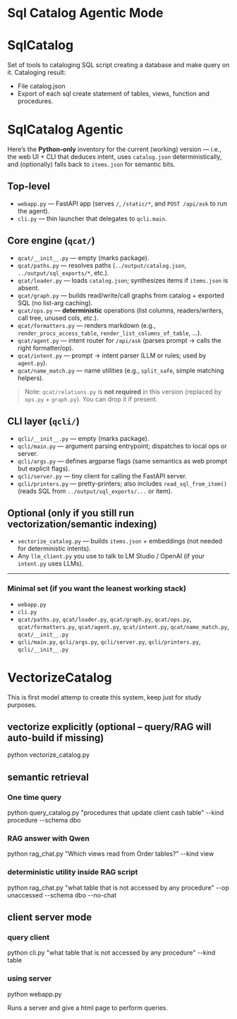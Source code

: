 # Sql Catalog Agentic Mode

# SqlCatalog
Set of tools to cataloging SQL script creating a database and make query on it.
Cataloging result:
- File catalog.json
- Export of each sql create statement of tables, views, function and procedures.

# SqlCatalog Agentic

Here’s the **Python-only** inventory for the current (working) version — i.e., the web UI + CLI that deduces intent, uses `catalog.json` deterministically, and (optionally) falls back to `items.json` for semantic bits.

## Top-level

* `webapp.py` — FastAPI app (serves `/`, `/static/*`, and `POST /api/ask` to run the agent).
* `cli.py` — thin launcher that delegates to `qcli.main`.

## Core engine (`qcat/`)

* `qcat/__init__.py` — empty (marks package).
* `qcat/paths.py` — resolves paths (`../output/catalog.json`, `../output/sql_exports/*`, etc.).
* `qcat/loader.py` — loads `catalog.json`; synthesizes items if `items.json` is absent.
* `qcat/graph.py` — builds read/write/call graphs from catalog + exported SQL (no list-arg caching).
* `qcat/ops.py` — **deterministic** operations (list columns, readers/writers, call tree, unused cols, etc.).
* `qcat/formatters.py` — renders markdown (e.g., `render_procs_access_table`, `render_list_columns_of_table`, …).
* `qcat/agent.py` — intent router for `/api/ask` (parses prompt → calls the right formatter/op).
* `qcat/intent.py` — prompt → intent parser (LLM or rules; used by `agent.py`).
* `qcat/name_match.py` — name utilities (e.g., `split_safe`, simple matching helpers).

> Note: `qcat/relations.py` is **not required** in this version (replaced by `ops.py` + `graph.py`). You can drop it if present.

## CLI layer (`qcli/`)

* `qcli/__init__.py` — empty (marks package).
* `qcli/main.py` — argument parsing entrypoint; dispatches to local ops or server.
* `qcli/args.py` — defines argparse flags (same semantics as web prompt but explicit flags).
* `qcli/server.py` — tiny client for calling the FastAPI server.
* `qcli/printers.py` — pretty-printers; also includes `read_sql_from_item()` (reads SQL from `../output/sql_exports/...` or item).

## Optional (only if you still run vectorization/semantic indexing)

* `vectorize_catalog.py` — builds `items.json` + embeddings (not needed for deterministic intents).
* Any `llm_client.py` you use to talk to LM Studio / OpenAI (if your `intent.py` uses LLMs).

---

### Minimal set (if you want the leanest working stack)

* `webapp.py`
* `cli.py`
* `qcat/paths.py`, `qcat/loader.py`, `qcat/graph.py`, `qcat/ops.py`, `qcat/formatters.py`, `qcat/agent.py`, `qcat/intent.py`, `qcat/name_match.py`, `qcat/__init__.py`
* `qcli/main.py`, `qcli/args.py`, `qcli/server.py`, `qcli/printers.py`, `qcli/__init__.py`


# VectorizeCatalog
This is first model attemp to create this system, keep just for study purposes.

## vectorize explicitly (optional – query/RAG will auto-build if missing)
python vectorize_catalog.py

## semantic retrieval

### One time query
python query_catalog.py "procedures that update client cash table" --kind procedure --schema dbo

### RAG answer with Qwen
python rag_chat.py "Which views read from Order tables?" --kind view

### deterministic utility inside RAG script
python rag_chat.py "what table that is not accessed by any procedure" --op unaccessed --schema dbo --no-chat

## client server mode

### query client
python cli.py  "what table that is not accessed by any procedure" --kind table

### using server
python webapp.py

Runs a server and give a html page to perform queries.
